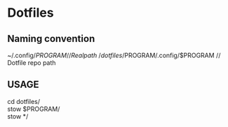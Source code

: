 # Dotfiles

## Naming convention
~/.config/$PROGRAM // Real path  
~/dotfiles/$PROGRAM/.config/$PROGRAM // Dotfile repo path  

## USAGE
cd dotfiles/  
stow $PROGRAM/  
stow */  
